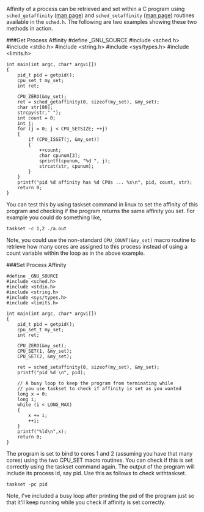 Affinity of a process can be retrieved and set within a C program using `sched_getaffinity` ([man page][getaffinity]) and `sched_setaffinity` ([man page][setaffinity]) routines available in the `sched.h`. The following are two examples showing these two methods in action.

###Get Process Affinity
    #define _GNU_SOURCE
    #include <sched.h>
    #include <stdio.h>
    #include <string.h>
    #include <sys/types.h>
    #include <limits.h>

    int main(int argc, char* argvi[])
    {
        pid_t pid = getpid();
        cpu_set_t my_set;
        int ret;
    
        CPU_ZERO(&my_set);
        ret = sched_getaffinity(0, sizeof(my_set), &my_set);
        char str[80];
        strcpy(str," ");
        int count = 0;
        int j;
        for (j = 0; j < CPU_SETSIZE; ++j)
        {
            if (CPU_ISSET(j, &my_set))
            {
                ++count;
                char cpunum[3];
                sprintf(cpunum, "%d ", j);
                strcat(str, cpunum);
            }
        }
        printf("pid %d affinity has %d CPUs ... %s\n", pid, count, str);
        return 0;
    }
    
You can test this by using taskset command in linux to set the affinity of this program and checking if the program returns the same affinity you set. For example you could do something like,

    taskset -c 1,2 ./a.out

Note, you could use the non-standard `CPU_COUNT(&my_set)` macro routine to retrieve how many cores are assigned to this process instead of using a count variable within the loop as in the above example.

###Set Process Affinity

    #define _GNU_SOURCE
    #include <sched.h>
    #include <stdio.h>
    #include <string.h>
    #include <sys/types.h>
    #include <limits.h>
    
    int main(int argc, char* argvi[])
    {
        pid_t pid = getpid();
        cpu_set_t my_set;
        int ret;
    
        CPU_ZERO(&my_set);
        CPU_SET(1, &my_set);
        CPU_SET(2, &my_set);
    
        ret = sched_setaffinity(0, sizeof(my_set), &my_set);
        printf("pid %d \n", pid);
    
        // A busy loop to keep the program from terminating while
        // you use taskset to check if affinity is set as you wanted
        long x = 0;
        long i;
        while (i < LONG_MAX)
        {
            x += i;
            ++i;
        }
        printf("%ld\n",x);
        return 0;
    }
    
The program is set to bind to cores 1 and 2 (assuming you have that many cores) using the two CPU_SET macro routines. You can check if this is set correctly using the taskset command again. The output of the program will include its process id, say pid. Use this as follows to check withtaskset.

    taskset -pc pid

Note, I've included a busy loop after printing the pid of the program just so that it'll keep running while you check if affinity is set correctly.

[getaffinity]:http://linux.die.net/man/2/sched_getaffinity
[setaffinity]:http://linux.die.net/man/2/sched_setaffinity
